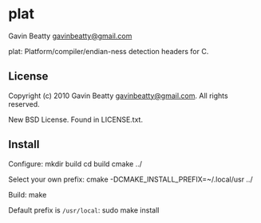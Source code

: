 plat
====
Gavin Beatty <gavinbeatty@gmail.com>

plat: Platform/compiler/endian-ness detection headers for C.

License
-------
Copyright (c) 2010 Gavin Beatty <gavinbeatty@gmail.com>.
All rights reserved.

New BSD License. Found in LICENSE.txt.

Install
-------
Configure:
    mkdir build
    cd build
    cmake ../

Select your own prefix:
    cmake -DCMAKE_INSTALL_PREFIX=~/.local/usr ../

Build:
    make

Default prefix is `/usr/local`:
    sudo make install

